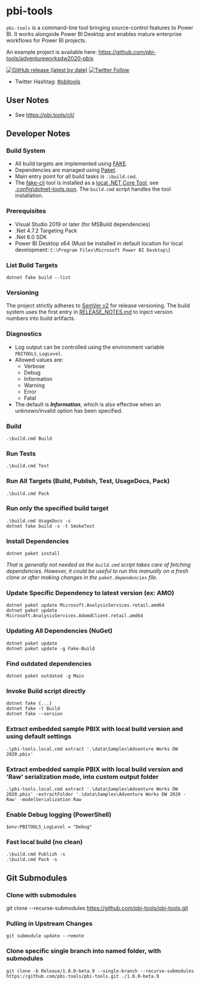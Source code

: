 # pbi-tools

`pbi-tools` is a command-line tool bringing source-control features to Power BI. It works alongside Power BI Desktop and enables mature enterprise workflows for Power BI projects.

An example project is available here: <https://github.com/pbi-tools/adventureworksdw2020-pbix>

[![GitHub release (latest by date)](https://img.shields.io/github/v/release/pbi-tools/pbi-tools)](https://github.com/pbi-tools/pbi-tools/releases/latest)
[![Twitter Follow](https://img.shields.io/twitter/follow/mthierba)](https://twitter.com/mthierba)

- Twitter Hashtag: [#pbitools](https://twitter.com/search?q=%23pbitools&src=typed_query)

## User Notes

- See <https://pbi.tools/cli/>

## Developer Notes

### Build System

- All build targets are implemented using [FAKE](https://fake.build/).
- Dependencies are managed using [Paket](https://fsprojects.github.io/Paket/).
- Main entry point for all build tasks is `.\build.cmd`.
- The [fake-cli](https://fake.build/fake-commandline.html) tool is installed as a [local .NET Core Tool](https://docs.microsoft.com/en-us/dotnet/core/tools/global-tools#install-a-local-tool), see [.config\dotnet-tools.json](./.config/dotnet-tools.json). The `build.cmd` script handles the tool installation.

### Prerequisites

- Visual Studio 2019 or later (for MSBuild dependencies)
- .Net 4.7.2 Targeting Pack
- .Net 6.0 SDK
- Power BI Desktop x64 (Must be installed in default location for local development: `C:\Program Files\Microsoft Power BI Desktop\`)

### List Build Targets

    dotnet fake build --list

### Versioning

The project strictly adheres to [SemVer v2](https://semver.org/) for release versioning. The build system uses the first entry in [RELEASE_NOTES.md](./RELEASE_NOTES.md) to inject version numbers into build artifacts.

### Diagnostics

- Log output can be controlled using the environment variable `PBITOOLS_LogLevel`.
- Allowed values are:
  - Verbose
  - Debug
  - Information
  - Warning
  - Error
  - Fatal
- The default is ***Information***, which is also effective when an unknown/invalid option has been specified.

### Build

    .\build.cmd Build

### Run Tests

    .\build.cmd Test

### Run All Targets (Build, Publish, Test, UsageDocs, Pack)

    .\build.cmd Pack

### Run only the specified build target

    .\build.cmd UsageDocs -s
    dotnet fake build -s -t SmokeTest

### Install Dependencies

    dotnet paket install

_That is generally not needed as the `build.cmd` script takes care of fetching dependencies. However, it could be useful to run this manually on a fresh clone or after making changes in the `paket.dependencies` file._

### Update Specific Dependency to latest version (ex: AMO)

    dotnet paket update Microsoft.AnalysisServices.retail.amd64
    dotnet paket update Microsoft.AnalysisServices.AdomdClient.retail.amd64

### Updating All Dependencies (NuGet)

    dotnet paket update
    dotnet paket update -g Fake-Build

### Find outdated dependencies

    dotnet paket outdated -g Main

### Invoke Build script directly

    dotnet fake {...}
    dotnet fake -t Build
    dotnet fake --version

### Extract embedded sample PBIX with local build version and using default settings

    .\pbi-tools.local.cmd extract '.\data\Samples\Adventure Works DW 2020.pbix'

### Extract embedded sample PBIX with local build version and 'Raw' serialization mode, into custom output folder

    .\pbi-tools.local.cmd extract '.\data\Samples\Adventure Works DW 2020.pbix' -extractFolder '.\data\Samples\Adventure Works DW 2020 - Raw' -modelSerialization Raw

### Enable Debug logging (PowerShell)

    $env:PBITOOLS_LogLevel = "Debug"

### Fast local build (no clean)

    .\build.cmd Publish -s
    .\build.cmd Pack -s

## Git Submodules

### Clone with submodules

   git clone --recurse-submodules https://github.com/pbi-tools/pbi-tools.git

### Pulling in Upstream Changes

    git submodule update --remote

### Clone specific single branch into named folder, with submodules

    git clone -b Release/1.0.0-beta.9 --single-branch --recurse-submodules https://github.com/pbi-tools/pbi-tools.git ./1.0.0-beta.9
